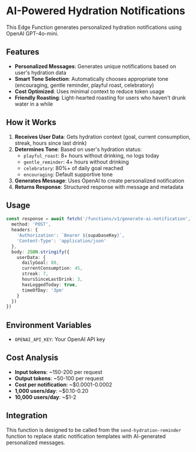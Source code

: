 # AI-Powered Hydration Notifications

This Edge Function generates personalized hydration notifications using OpenAI GPT-4o-mini.

## Features

- **Personalized Messages**: Generates unique notifications based on user's hydration data
- **Smart Tone Selection**: Automatically chooses appropriate tone (encouraging, gentle reminder, playful roast, celebratory)
- **Cost Optimized**: Uses minimal context to reduce token usage
- **Friendly Roasting**: Light-hearted roasting for users who haven't drunk water in a while

## How it Works

1. **Receives User Data**: Gets hydration context (goal, current consumption, streak, hours since last drink)
2. **Determines Tone**: Based on user's hydration status:
   - `playful_roast`: 8+ hours without drinking, no logs today
   - `gentle_reminder`: 4+ hours without drinking
   - `celebratory`: 80%+ of daily goal reached
   - `encouraging`: Default supportive tone
3. **Generates Message**: Uses OpenAI to create personalized notification
4. **Returns Response**: Structured response with message and metadata

## Usage

```typescript
const response = await fetch('/functions/v1/generate-ai-notification', {
  method: 'POST',
  headers: {
    'Authorization': `Bearer ${supabaseKey}`,
    'Content-Type': 'application/json'
  },
  body: JSON.stringify({
    userData: {
      dailyGoal: 80,
      currentConsumption: 45,
      streak: 7,
      hoursSinceLastDrink: 3,
      hasLoggedToday: true,
      timeOfDay: '3pm'
    }
  })
})
```

## Environment Variables

- `OPENAI_API_KEY`: Your OpenAI API key

## Cost Analysis

- **Input tokens**: ~150-200 per request
- **Output tokens**: ~50-100 per request
- **Cost per notification**: ~$0.0001-0.0002
- **1,000 users/day**: ~$0.10-0.20
- **10,000 users/day**: ~$1-2

## Integration

This function is designed to be called from the `send-hydration-reminder` function to replace static notification templates with AI-generated personalized messages. 
